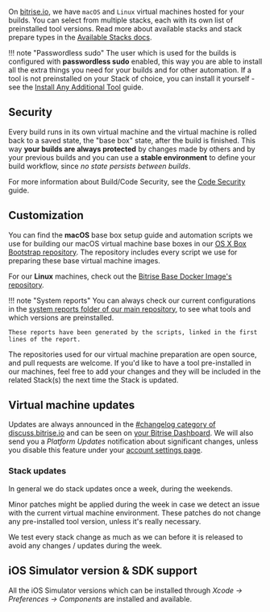 <p>On <a href="https://www.bitrise.io">bitrise.io</a>, we have <code>macOS</code> and <code>Linux</code> virtual machines hosted for your builds.
You can select from multiple stacks, each with its own list of preinstalled tool versions.
Read more about available stacks and stack prepare types in the <a href="/infrastructure/available-stacks/">Available Stacks docs</a>.</p>
<p>!!! note &quot;Passwordless sudo&quot;
The user which is used for the builds is configured with <strong>passwordless sudo</strong> enabled,
this way you are able to install all the extra things you need for your builds and for other automation.
If a tool is not preinstalled on your Stack of choice,
you can install it yourself - see the <a href="/tips-and-tricks/install-additional-tools/">Install Any Additional Tool</a> guide.</p>
<h2>Security</h2>
<p>Every build runs in its own virtual machine and the virtual machine is rolled back to a saved state,
the &quot;base box&quot; state, after the build is finished.
This way <strong>your builds are always protected</strong> by changes made by others
and by your previous builds and you can use a <strong>stable environment</strong> to define your build workflow,
since <em>no state persists between builds</em>.</p>
<p>For more information about Build/Code Security, see the <a href="/getting-started/code-security/">Code Security</a> guide.</p>
<h2>Customization</h2>
<p>You can find the <strong>macOS</strong> base box setup guide and automation scripts we use for building our
macOS virtual machine base boxes in our <a href="https://github.com/bitrise-io/osx-box-bootstrap">OS X Box Bootstrap repository</a>.
The repository includes every script we use for preparing these base virtual machine images.</p>
<p>For our <strong>Linux</strong> machines, check out the <a href="https://github.com/bitrise-docker/bitrise-base">Bitrise Base Docker Image's repository</a>.</p>
<p>!!! note &quot;System reports&quot;
You can always check our current configurations in the
<a href="https://github.com/bitrise-io/bitrise.io/tree/master/system_reports">system reports folder of our main repository</a>,
to see what tools and which versions are preinstalled.</p>
<pre><code>These reports have been generated by the scripts, linked in the first lines of the report.
</code></pre>
<p>The repositories used for our virtual machine preparation are open source,
and pull requests are welcome.
If you'd like to have a tool pre-installed in our machines,
feel free to add your changes and they will be included in the related Stack(s)
the next time the Stack is updated.</p>
<h2>Virtual machine updates</h2>
<p>Updates are always announced in the <a href="https://discuss.bitrise.io/c/changelog">#changelog category of discuss.bitrise.io</a>
and can be seen on <a href="https://www.bitrise.io/dashboard">your Bitrise Dashboard</a>.
We will also send you a <em>Platform Updates</em> notification about significant changes,
unless you disable this feature under your <a href="https://www.bitrise.io/me/profile">account settings page</a>.</p>
<h3>Stack updates</h3>
<p>In general we do stack updates once a week, during the weekends.</p>
<p>Minor patches might be applied during the week in case we detect an issue
with the current virtual machine environment.
These patches do not change any pre-installed tool version, unless it's really necessary.</p>
<p>We test every stack change as much as we can before it is
released to avoid any changes / updates during the week.</p>
<h2>iOS Simulator version &amp; SDK support</h2>
<p>All the iOS Simulator versions which can be installed
through <em>Xcode -&gt; Preferences -&gt; Components</em> are installed and available.</p>
